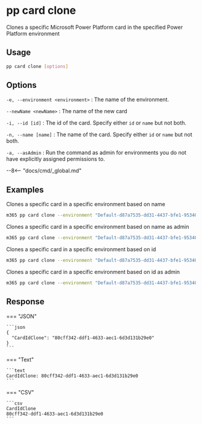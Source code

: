 # pp card clone

Clones a specific Microsoft Power Platform card in the specified Power Platform environment

## Usage

```sh
pp card clone [options]
```

## Options

`-e, --environment <environment>`
: The name of the environment.

`--newName <newName>`
: The name of the new card

`-i, --id [id]`
: The id of the card. Specify either `id` or `name` but not both.

`-n, --name [name]`
: The name of the card. Specify either `id` or `name` but not both.

`-a, --asAdmin`
: Run the command as admin for environments you do not have explicitly assigned permissions to.

--8<-- "docs/cmd/_global.md"

## Examples

Clones a specific card in a specific environment based on name

```sh
m365 pp card clone --environment "Default-d87a7535-dd31-4437-bfe1-95340acd55c5" --name "CLI 365 Card" --newName "CLI 365 new Card"
```

Clones a specific card in a specific environment based on name as admin

```sh
m365 pp card clone --environment "Default-d87a7535-dd31-4437-bfe1-95340acd55c5" --name "CLI 365 Card" --newName "CLI 365 new Card" --asAdmin 
```

Clones a specific card in a specific environment based on id

```sh
m365 pp card clone --environment "Default-d87a7535-dd31-4437-bfe1-95340acd55c5" --id "408e3f42-4c9e-4c93-8aaf-3cbdea9179aa" --newName "CLI 365 new Card"
```

Clones a specific card in a specific environment based on id as admin

```sh
m365 pp card clone --environment "Default-d87a7535-dd31-4437-bfe1-95340acd55c5" --id "408e3f42-4c9e-4c93-8aaf-3cbdea9179aa" --newName "CLI 365 new Card" --asAdmin
```

## Response

=== "JSON"

    ```json
    {
      "CardIdClone": "80cff342-ddf1-4633-aec1-6d3d131b29e0"
    }
    ```

=== "Text"

    ```text
    CardIdClone: 80cff342-ddf1-4633-aec1-6d3d131b29e0
    ```

=== "CSV"

    ```csv
    CardIdClone
    80cff342-ddf1-4633-aec1-6d3d131b29e0
    ```
